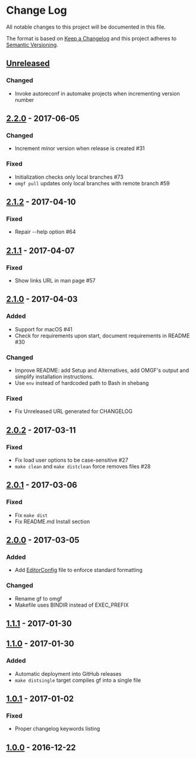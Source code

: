 # Change Log
All notable changes to this project will be documented in this file.

The format is based on [Keep a Changelog](http://keepachangelog.com/)
and this project adheres to [Semantic Versioning](http://semver.org/).
## [Unreleased]
### Changed
 - Invoke autoreconf in automake projects when incrementing version number

## [2.2.0] - 2017-06-05

### Changed
 - Increment minor version when release is created #31
 
### Fixed
 - Initialization checks only local branches #73
 - `omgf pull` updates only local branches with remote branch #59

## [2.1.2] - 2017-04-10
### Fixed
 - Repair --help option #64

## [2.1.1] - 2017-04-07
### Fixed
 - Show links URL in man page #57

## [2.1.0] - 2017-04-03
### Added
 - Support for macOS #41
 - Check for requirements upon start, document requirements in README #30

### Changed
 - Improve README: add Setup and Alternatives, add OMGF's output and simplify installation instructions.
 - Use `env` instead of hardcoded path to Bash in shebang

### Fixed
 - Fix Unreleased URL generated for CHANGELOG

## [2.0.2] - 2017-03-11
### Fixed
 - Fix load user options to be case-sensitive #27
 - `make clean` and `make distclean` force removes files #28

## [2.0.1] - 2017-03-06
### Fixed
 - Fix `make dist`
 - Fix README.md Install section

## [2.0.0] - 2017-03-05

### Added
 - Add [EditorConfig](http://editorconfig.org/) file to enforce standard formatting

### Changed
 - Rename gf to omgf
 - Makefile uses BINDIR instead of EXEC_PREFIX

## [1.1.1] - 2017-01-30

## [1.1.0] - 2017-01-30
### Added
 - Automatic deployment into GitHub releases
 - `make distsingle` target compiles gf into a single file

## [1.0.1] - 2017-01-02
### Fixed
 - Proper changelog keywords listing

## [1.0.0] - 2016-12-22

[Unreleased]: https://github.com/alkuna/omgf/compare/master...dev
[2.2.0]: https://github.com/InternetGuru/omgf/compare/v2.1.2...v2.2.0
[2.1.2]: https://github.com/InternetGuru/omgf/compare/v2.1.1...v2.1.2
[2.1.1]: https://github.com/InternetGuru/omgf/compare/v2.1.0...v2.1.1
[2.1.0]: https://github.com/InternetGuru/omgf/compare/v2.0.2...v2.1.0
[2.0.2]: https://github.com/InternetGuru/omgf/compare/v2.0.1...v2.0.2
[2.0.1]: https://github.com/InternetGuru/omgf/compare/v2.0.0...v2.0.1
[2.0.0]: https://github.com/InternetGuru/omgf.git/compare/v1.1.1...v2.0.0
[1.1.1]: https://github.com/InternetGuru/omgf/compare/v1.1.0...v1.1.1
[1.1.0]: https://github.com/InternetGuru/omgf/compare/v1.0.1...v1.1.0
[1.0.1]: https://github.com/InternetGuru/omgf/compare/v1.0.0...v1.0.1
[1.0.0]: https://github.com/InternetGuru/gf/compare/v0.0.0...v1.0.0
